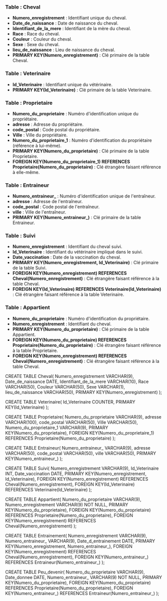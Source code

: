 ### Table : Cheval
- **Numero_enregistrement** : Identifiant unique du cheval.
- **Date_de_naissance** : Date de naissance du cheval.
- **Identifiant_de_la_mere** : Identifiant de la mère du cheval.
- **Race** : Race du cheval.
- **Couleur** : Couleur du cheval.
- **Sexe** : Sexe du cheval.
- **lieu_de_naissance** : Lieu de naissance du cheval.
- **PRIMARY KEY(Numero_enregistrement)** : Clé primaire de la table Cheval.

### Table : Veterinaire
- **Id_Veterinaire** : Identifiant unique du vétérinaire.
- **PRIMARY KEY(Id_Veterinaire)** : Clé primaire de la table Veterinaire.

### Table : Proprietaire
- **Numero_du_proprietaire** : Numéro d'identification unique du propriétaire.
- **adresse** : Adresse du propriétaire.
- **code_postal** : Code postal du propriétaire.
- **Ville** : Ville du propriétaire.
- **Numero_du_proprietaire_1** : Numéro d'identification du propriétaire (référence à lui-même).
- **PRIMARY KEY(Numero_du_proprietaire)** : Clé primaire de la table Proprietaire.
- **FOREIGN KEY(Numero_du_proprietaire_1) REFERENCES Proprietaire(Numero_du_proprietaire)** : Clé étrangère faisant référence à elle-même.

### Table : Entraineur
- **Numero_entraineur_** : Numéro d'identification unique de l'entraîneur.
- **adresse** : Adresse de l'entraîneur.
- **code_postal** : Code postal de l'entraîneur.
- **ville** : Ville de l'entraîneur.
- **PRIMARY KEY(Numero_entraineur_)** : Clé primaire de la table Entraineur.

### Table : Suivi
- **Numero_enregistrement** : Identifiant du cheval suivi.
- **Id_Veterinaire** : Identifiant du vétérinaire impliqué dans le suivi.
- **Date_vaccination** : Date de la vaccination du cheval.
- **PRIMARY KEY(Numero_enregistrement, Id_Veterinaire)** : Clé primaire de la table Suivi.
- **FOREIGN KEY(Numero_enregistrement) REFERENCES Cheval(Numero_enregistrement)** : Clé étrangère faisant référence à la table Cheval.
- **FOREIGN KEY(Id_Veterinaire) REFERENCES Veterinaire(Id_Veterinaire)** : Clé étrangère faisant référence à la table Veterinaire.

### Table : Appartient
- **Numero_du_proprietaire** : Numéro d'identification du propriétaire.
- **Numero_enregistrement** : Identifiant du cheval.
- **PRIMARY KEY(Numero_du_proprietaire)** : Clé primaire de la table Appartient.
- **FOREIGN KEY(Numero_du_proprietaire) REFERENCES Proprietaire(Numero_du_proprietaire)** : Clé étrangère faisant référence à la table Proprietaire.
- **FOREIGN KEY(Numero_enregistrement) REFERENCES Cheval(Numero_enregistrement)** : Clé étrangère faisant référence à la table Cheval.



CREATE TABLE Cheval(
   Numero_enregistrement VARCHAR(9),
   Date_de_naissance DATE,
   Identifiant_de_la_mere VARCHAR(10),
   Race VARCHAR(50),
   Couleur VARCHAR(50),
   Sexe VARCHAR(1),
   lieu_de_naissance VARCHAR(50),
   PRIMARY KEY(Numero_enregistrement)
);

CREATE TABLE Veterinaire(
   Id_Veterinaire COUNTER,
   PRIMARY KEY(Id_Veterinaire)
);

CREATE TABLE Proprietaire(
   Numero_du_proprietaire VARCHAR(9),
   adresse VARCHAR(100),
   code_postal VARCHAR(50),
   Ville VARCHAR(50),
   Numero_du_proprietaire_1 VARCHAR(9),
   PRIMARY KEY(Numero_du_proprietaire),
   FOREIGN KEY(Numero_du_proprietaire_1) REFERENCES Proprietaire(Numero_du_proprietaire)
);

CREATE TABLE Entraineur(
   Numero_entraineur_ VARCHAR(9),
   adresse VARCHAR(50),
   code_postal VARCHAR(50),
   ville VARCHAR(50),
   PRIMARY KEY(Numero_entraineur_)
);

CREATE TABLE Suivi(
   Numero_enregistrement VARCHAR(9),
   Id_Veterinaire INT,
   Date_vaccination DATE,
   PRIMARY KEY(Numero_enregistrement, Id_Veterinaire),
   FOREIGN KEY(Numero_enregistrement) REFERENCES Cheval(Numero_enregistrement),
   FOREIGN KEY(Id_Veterinaire) REFERENCES Veterinaire(Id_Veterinaire)
);

CREATE TABLE Appartient(
   Numero_du_proprietaire VARCHAR(9),
   Numero_enregistrement VARCHAR(9) NOT NULL,
   PRIMARY KEY(Numero_du_proprietaire),
   FOREIGN KEY(Numero_du_proprietaire) REFERENCES Proprietaire(Numero_du_proprietaire),
   FOREIGN KEY(Numero_enregistrement) REFERENCES Cheval(Numero_enregistrement)
);

CREATE TABLE Entrainement(
   Numero_enregistrement VARCHAR(9),
   Numero_entraineur_ VARCHAR(9),
   Date_d_entrainement DATE,
   PRIMARY KEY(Numero_enregistrement, Numero_entraineur_),
   FOREIGN KEY(Numero_enregistrement) REFERENCES Cheval(Numero_enregistrement),
   FOREIGN KEY(Numero_entraineur_) REFERENCES Entraineur(Numero_entraineur_)
);

CREATE TABLE Peu_devenir(
   Numero_du_proprietaire VARCHAR(9),
   Date_donnee DATE,
   Numero_entraineur_ VARCHAR(9) NOT NULL,
   PRIMARY KEY(Numero_du_proprietaire),
   FOREIGN KEY(Numero_du_proprietaire) REFERENCES Proprietaire(Numero_du_proprietaire),
   FOREIGN KEY(Numero_entraineur_) REFERENCES Entraineur(Numero_entraineur_)
);


